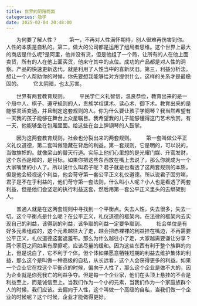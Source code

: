 ```yaml
---
title: 世界的阴阳两面
categories: 隐学
date: 2025-02-04 20:48:00
---
```

　　为何要了解人性？
　　第一，不再对人性满怀期待，别人很难再伤害到你。人性的本质是自私的。第二，做大的公司都是运用了组局者思维。这个世界上最大的商店是什么呢?是阿里，他并没有货，但是他组了一个局，让所有的人在他上面卖货，所有的人在他上面买货，他来守其中的点位。成功的产品都是对人性的洞察。产品的快速更新迭代，就是利用了人性当中的喜新厌旧。第三，利益分析法。想让一个人帮助你的时候，你先要想我能够给对方提供什么，这样的关系才是最稳固的。
　　它太阴暗，也太厉害。

　　世界有两套教育规则。
　　平民学仁义礼智信，温良恭俭，教育出来的是一个局中人、棋子、遵守规则的人，贵族学权谋术、读心术、御下术。教育出来的是能够灵活变通，并且制定这套规则的人。你为什么要让孩子学钢琴？我当然希望有一天我的孩子能够在舞台上众星瞩目。我希望我的儿子能够懂得这门艺术欣赏。有一天，他能够坐在包厢里面。给这些在台上弹钢琴的人鼓掌。

　　因为这两套教育规则，社会也分裂出来的两套规则。
　　第一套叫做公平正义礼仪道德，第二套叫做隐藏在背后的利益。第一套规则，它是明的，可以说的，当做旗帜的。就像梁山的替天行道。实际上他们心里想的是光耀门媒、升官发财，这个东西是暗的，是目标，如果你把这些东西放在嘴上去说了，那么你就成为一个大家嘴里的小人了。所以说什么叫君子呢？君子就是也看透了这两套规则的本质，但是他会轻视这个利益，他会苛守第一套公平正义礼仪道德。所以说君子固穷嘛，君子是不在乎利益的，他们苛守第一套法则，什么叫小人呢？小人也是看透了两套利益，但是他们会坚定的执行利益这套，然后用第一套公平正义里头的去绑架别人。

　　普通人就是在这两套规则中寻找到一个平衡点。失去人性，失去很多，失去一切。这个平衡点是什么呢？在公平正义，礼仪道德的框架内。在法律的框架内去实现自己的利益，该得到的利益，该争取的利益一定要争取到。
　　社会单位是有好多元素组成的，这个元素越往大了走，越会把赤裸裸的利益挂在嘴边，不再需要公平正义，礼仪道德这套遮羞布。那么为什么越往小了走，大家越需要谦让分享？两个家庭之间如果有摩擦呢，应该尽量的缓和。因为这些东西有利于整个族群的向上，但是说白了，它不利于个体。但个体如果愿意牺牲短期的利益去维护集体的利益，那么这个是叫做一种高级的自私，从长远看，这个人会获得更多的利益。如果一个企业它在找这个平衡点的时候，偏向于人性了，那么这个企业是做不大的，因为企业就是你死我亡的利益争夺。但是每一个企业家，他们在头顶上悬挂的不会是利益至上，而是诚信至上。当我们作为一个小的元素，当我们作为一个家庭族群个人的时候，我们应该。去偏向于人性，这个叫做一个高级的自私，当我们做一个企业的时候呢？这个时候，企业才能做得更好。
